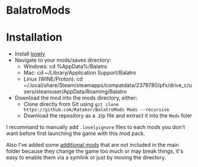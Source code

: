 # BalatroMods

# Installation
- Install [lovely](https://github.com/ethangreen-dev/lovely-injector?tab=readme-ov-file#manual-installation)
- Navigate to your mods/saves directory:
  - Windows: cd %AppData%/Balatro
  - Mac: cd ~/Library/Application Support/Balatro
  - Linux (WINE/Proton): cd ~/.local/share/Steam/steamapps/compatdata/2379780/pfx/drive_c/users/steamuser/AppData/Roaming/Balatro
- Download the mod into the mods directory, either:
  - Clone directly from Git using `git clone https://github.com/Ratakor/BalatroMods Mods --recursive`
  - Download the repository as a .zip file and extract it into the `Mods` foler

I recommand to manually add `.lovelyignore` files to each mods you don't want before first launching the game with this mod pack.

Also I've added some [additional mods](./additional_mods) that are not included in the main folder because they change the game too much or may break things, it's easy to enable them via a symlink or just by moving the directory.

